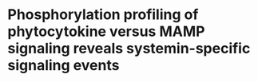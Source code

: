 # Phosphorylation profiling of phytocytokine versus MAMP signaling reveals systemin-specific signaling events
